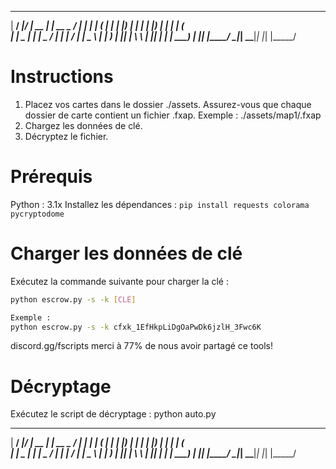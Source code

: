   ______ _____  _____ _____  _____ _____ _______ _____ 
 |  ____/ ____|/ ____|  __ \|_   _|  __ \__   __/ ____|
 | |__ | (___ | |    | |__) | | | | |__) | | | | (___  
 |  __| \___ \| |    |  _  /  | | |  ___/  | |  \___ \ 
 | |    ____) | |____| | \ \ _| |_| |      | |  ____) |
 |_|   |_____/ \_____|_|  \_\_____|_|      |_| |_____/ 

<!-- discord.gg/fscripts -->


# **Instructions**
1. Placez vos cartes dans le dossier ./assets. Assurez-vous que chaque dossier de carte contient un fichier .fxap. Exemple : ./assets/map1/.fxap
2. Chargez les données de clé.
3. Décryptez le fichier.

# **Prérequis**
Python : 3.1x
Installez les dépendances : `pip install requests colorama pycryptodome`

# **Charger les données de clé**
Exécutez la commande suivante pour charger la clé :
```bash
python escrow.py -s -k [CLÉ]

Exemple :
python escrow.py -s -k cfxk_1EfHkpLiDgOaPwDk6jzlH_3Fwc6K
```
discord.gg/fscripts
merci à 77% de nous avoir partagé ce tools!

# **Décryptage**
Exécutez le script de décryptage : python auto.py

<!-- discord.gg/fscripts -->

  ______ _____  _____ _____  _____ _____ _______ _____ 
 |  ____/ ____|/ ____|  __ \|_   _|  __ \__   __/ ____|
 | |__ | (___ | |    | |__) | | | | |__) | | | | (___  
 |  __| \___ \| |    |  _  /  | | |  ___/  | |  \___ \ 
 | |    ____) | |____| | \ \ _| |_| |      | |  ____) |
 |_|   |_____/ \_____|_|  \_\_____|_|      |_| |_____/ 
                                                       
                                                       